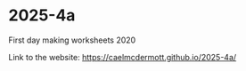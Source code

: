 # 2025-4a
First day making worksheets 2020

Link to the website: https://caelmcdermott.github.io/2025-4a/
